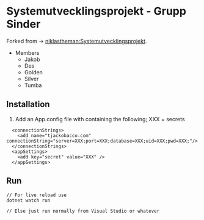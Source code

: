 # Systemutvecklingsprojekt - Grupp Sinder
Forked from -> [niklastheman:Systemutvecklingsprojekt](https://github.com/niklastheman/Systemutvecklingsprojekt/).
- Members
	- Jakob
	- Des
	- Golden
	- Silver
	- Tumba

## Installation
1. Add an App.config file with containing the following;
XXX = secrets
```
  <connectionStrings>
    <add name="tjackobacco.com" connectionString="server=XXX;port=XXX;database=XXX;uid=XXX;pwd=XXX;"/>
  </connectionStrings>
  <appSettings>
    <add key="secret" value="XXX" />
  </appSettings>
```

## Run
```
// For live reload use
dotnet watch run

// Else just run normally from Visual Studio or whatever 
```
